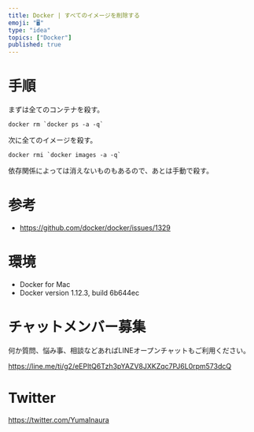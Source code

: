 ```yaml
---
title: Docker | すべてのイメージを削除する
emoji: "🖥"
type: "idea"
topics: ["Docker"]
published: true
---
```


# 手順

まずは全てのコンテナを殺す。

```
docker rm `docker ps -a -q`
```

次に全てのイメージを殺す。

```
docker rmi `docker images -a -q`
```

依存関係によっては消えないものもあるので、あとは手動で殺す。

# 参考

- https://github.com/docker/docker/issues/1329

# 環境

- Docker for Mac
- Docker version 1.12.3, build 6b644ec








<!-- Update From Qiita API -->

# チャットメンバー募集


何か質問、悩み事、相談などあればLINEオープンチャットもご利用ください。

https://line.me/ti/g2/eEPltQ6Tzh3pYAZV8JXKZqc7PJ6L0rpm573dcQ





# Twitter


https://twitter.com/YumaInaura


<!-- Update From Qiita API -->


